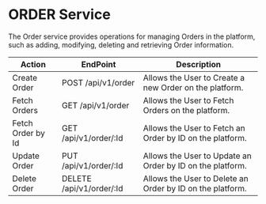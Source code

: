 # ORDER Service

The Order service provides operations for managing Orders in the platform, such as adding, modifying, deleting and retrieving Order information.

| Action            | EndPoint                 | Description                                               |
| ----------------- | ------------------------ | --------------------------------------------------------- |
| Create Order      | POST /api/v1/order       | Allows the User to Create a new Order on the platform.    |
| Fetch Orders      | GET /api/v1/order        | Allows the User to Fetch Orders on the platform.          |
| Fetch Order by Id | GET /api/v1/order/:Id    | Allows the User to Fetch an Order by ID on the platform.  |
| Update Order      | PUT /api/v1/order/:Id    | Allows the User to Update an Order by ID on the platform. |
| Delete Order      | DELETE /api/v1/order/:Id | Allows the User to Delete an Order by ID on the platform. |
